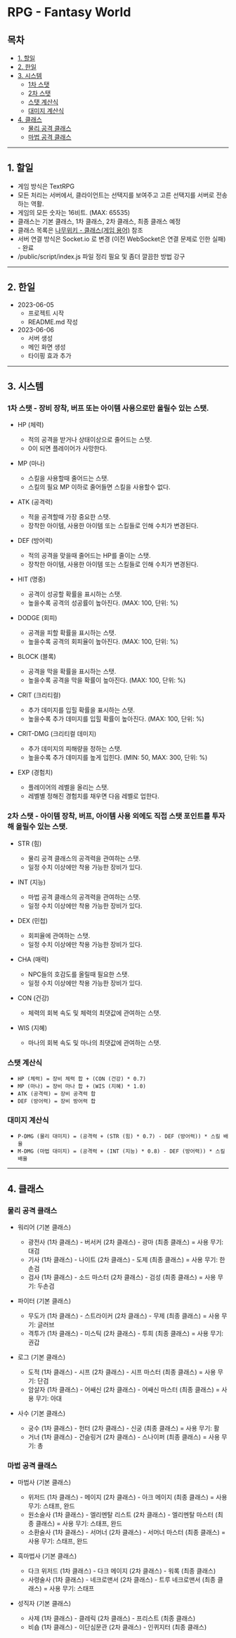 # RPG - Fantasy World

## 목차
* [1. 할일](#1-할일)
* [2. 한일](#2-한일)
* [3. 시스템](#3-시스템)
    - [1차 스탯](#1차-스탯)
    - [2차 스탯](#2차-스탯)
    - [스탯 계산식](#스탯-계산식)
    - [대미지 계산식](#대미지-계산식)
* [4. 클래스](#4-클래스)
    - [물리 공격 클래스](#물리-공격-클래스)
    - [마법 공격 클래스](#마법-공격-클래스)

---

## 1. 할일
* 게임 방식은 TextRPG
* 모든 처리는 서버에서, 클라이언트는 선택지를 보여주고 고른 선택지를 서버로 전송하는 역활.
* 게임의 모든 숫자는 16비트. (MAX: 65535)
* 클래스는 기본 클래스, 1차 클래스, 2차 클래스, 최종 클래스 예정
* 클래스 목록은 [나무위키 - 클래스(게임 용어)](https://namu.wiki/w/%ED%81%B4%EB%9E%98%EC%8A%A4(%EA%B2%8C%EC%9E%84%20%EC%9A%A9%EC%96%B4)) 참조
* 서버 연결 방식은 Socket.io 로 변경 (이전 WebSocket은 연결 문제로 인한 실패) - 완료
* /public/script/index.js 파일 정리 필요 및 좀더 깔끔한 방법 강구

---

## 2. 한일
* 2023-06-05
    - 프로젝트 시작
    - README.md 작성
* 2023-06-06
    - 서버 생성
    - 메인 화면 생성
    - 타이핑 효과 추가

---

## 3. 시스템

### 1차 스탯 - 장비 장착, 버프 또는 아이템 사용으로만 올릴수 있는 스탯.
* HP (체력)
    * 적의 공격을 받거나 상태이상으로 줄어드는 스탯.
    * 0이 되면 플레이어가 사망한다.  
  
* MP (마나)
    * 스킬을 사용할때 줄어드는 스탯.
    * 스킬의 필요 MP 이하로 줄어들면 스킬을 사용할수 없다.  

* ATK (공격력)
    * 적을 공격할때 가장 중요한 스탯.
    * 장착한 아이템, 사용한 아이템 또는 스킬들로 인해 수치가 변경된다.  

* DEF (방어력)
    * 적의 공격을 맞을때 줄어드는 HP를 줄이는 스탯.
    * 장착한 아이템, 사용한 아이템 또는 스킬들로 인해 수치가 변경된다.  

* HIT (명중)
    * 공격이 성공할 확률을 표시하는 스탯.
    * 높을수록 공격의 성공률이 높아진다. (MAX: 100, 단위: %)  

* DODGE (회피)
    * 공격을 피할 확률을 표시하는 스탯.
    * 높을수록 공격의 회피율이 높아진다. (MAX: 100, 단위: %)  

* BLOCK (블록)
    * 공격을 막을 확률을 표시하는 스탯.
    * 높을수록 공격을 막을 확률이 높아진다. (MAX: 100, 단위: %)  
    
* CRIT (크리티컬)
    * 추가 데미지를 입힐 확률을 표시하는 스탯.
    * 높을수록 추가 데미지를 입힐 확률이 높아진다. (MAX: 100, 단위: %)  

* CRIT-DMG (크리티컬 데미지)
    * 추가 데미지의 피해량을 정하는 스탯.
    * 높을수록 추가 데미지를 높게 입힌다. (MIN: 50, MAX: 300, 단위: %)  

* EXP (경험치)
    * 플레이어의 레벨을 올리는 스탯.
    * 레벨별 정해진 경험치를 채우면 다음 레벨로 업한다.  

### 2차 스탯 - 아이템 장착, 버프, 아이템 사용 외에도 직접 스탯 포인트를 투자해 올릴수 있는 스탯.
* STR (힘)
    * 물리 공격 클래스의 공격력을 관여하는 스탯.
    * 일정 수치 이상에만 착용 가능한 장비가 있다.

* INT (지능)
    * 마법 공격 클래스의 공격력을 관여하는 스탯.
    * 일정 수치 이상에만 착용 가능한 장비가 있다.

* DEX (민첩)
    * 회피율에 관여하는 스탯.
    * 일정 수치 이상에만 착용 가능한 장비가 있다.

* CHA (매력)
    * NPC들의 호감도를 올릴때 필요한 스탯.
    * 일정 수치 이상에만 착용 가능한 장비가 있다.

* CON (건강)
    * 체력의 회복 속도 및 체력의 최댓값에 관여하는 스탯.

* WIS (지혜)
    * 마나의 회복 속도 및 마나의 최댓값에 관여하는 스탯.

### 스탯 계산식
* `HP (체력) = 장비 체력 합 + (CON (건강) * 0.7)`
* `MP (마나) = 장비 마나 합 + (WIS (지혜) * 1.0)`
* `ATK (공격력) = 장비 공격력 합`
* `DEF (방어력) = 장비 방어력 합`

### 대미지 계산식
* `P-DMG (물리 대미지) = (공격력 + (STR (힘) * 0.7) - DEF (방어력)) * 스킬 배율`
* `M-DMG (마법 대미지) = (공격력 + (INT (지능) * 0.8) - DEF (방어력)) * 스킬 배율`

---

## 4. 클래스

### 물리 공격 클래스
* 워리어 (기본 클래스)
    * 광전사 (1차 클래스) - 버서커 (2차 클래스) - 광마 (최종 클래스) = 사용 무기: 대검
    * 기사 (1차 클래스) - 나이트 (2차 클래스) - 도제 (최종 클래스) = 사용 무기: 한손검
    * 검사 (1차 클래스) - 소드 마스터 (2차 클래스) - 검성 (최종 클래스) = 사용 무기: 두손검

* 파이터 (기본 클래스)
    * 무도가 (1차 클래스) - 스트라이커 (2차 클래스) - 무제 (최종 클래스) = 사용 무기: 글러브
    * 격투가 (1차 클래스) - 미스틱 (2차 클래스) - 투희 (최종 클래스) = 사용 무기: 권갑

* 로그 (기본 클래스)
    * 도적 (1차 클래스) - 시프 (2차 클래스) - 시프 마스터 (최종 클래스) = 사용 무기: 단검
    * 암살자 (1차 클래스) - 어쌔신 (2차 클래스) - 어쌔신 마스터 (최종 클래스) = 사용 무기: 아대

* 사수 (기본 클래스)
    * 궁수 (1차 클래스) - 헌터 (2차 클래스) - 신궁 (최종 클래스) = 사용 무기: 활
    * 거너 (1차 클래스) - 건슬링거 (2차 클래스) - 스나이퍼 (최종 클래스) = 사용 무기: 총

### 마법 공격 클래스
* 마법사 (기본 클래스)
    * 위저드 (1차 클래스) - 메이지 (2차 클래스) - 아크 메이지 (최종 클래스) = 사용 무기: 스태프, 완드
    * 원소술사 (1차 클래스) - 엘리멘탈 리스트 (2차 클래스) - 엘리멘탈 마스터 (최종 클래스) = 사용 무기: 스태프, 완드
    * 소환술사 (1차 클래스) - 서머너 (2차 클래스) - 서머너 마스터 (최종 클래스) = 사용 무기: 스태프, 완드

* 흑마법사 (기본 클래스)
    * 다크 위저드 (1차 클래스) - 다크 메이지 (2차 클래스) - 워록 (최종 클래스)
    * 사령술사 (1차 클래스) - 네크로맨서 (2차 클래스) - 트루 네크로맨서 (최종 클래스) = 사용 무기: 스태프

* 성직자 (기본 클래스)
    * 사제 (1차 클래스) - 클레릭 (2차 클래스) - 프리스트 (최종 클래스)
    * 비숍 (1차 클래스) - 이단심문관 (2차 클래스) - 인퀴지터 (최종 클래스)